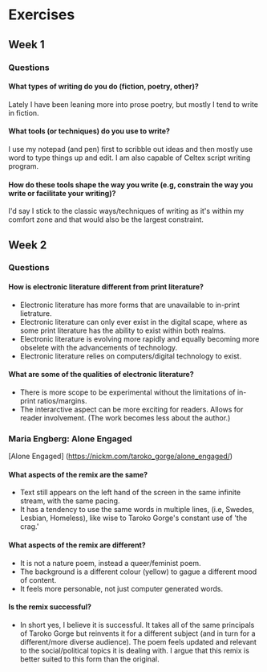 # Exercises

## Week 1


### Questions

#### What types of writing do you do (fiction, poetry, other)?

Lately I have been leaning more into prose poetry, but mostly I tend to write in fiction. 


#### What tools (or techniques) do you use to write?

I use my notepad (and pen) first to scribble out ideas and then mostly use word to type things up and edit. I am also capable of Celtex script writing program.


#### How do these tools shape the way you write (e.g, constrain the way you write or facilitate your writing)?

I'd say I stick to the classic ways/techniques of writing as it's within my comfort zone and that would also be the largest constraint. 


## Week 2



### Questions 

#### How is electronic literature different from print literature?

- Electronic literature has more forms that are unavailable to in-print lietrature. 
- Electronic literature can only ever exist in the digital scape, where as some print literature has the ability to exist within both realms. 
- Electronic literature is evolving more rapidly and equally becoming more obselete with the advancements of technology. 
- Electronic literature relies on computers/digital technology to exist. 

#### What are some of the qualities of electronic literature?

- There is more scope to be experimental without the limitations of in-print ratios/margins. 
- The interarctive aspect can be more exciting for readers. Allows for reader involvement. (The work becomes less about the author.) 

### Maria Engberg: Alone Engaged

[Alone Engaged] (https://nickm.com/taroko_gorge/alone_engaged/)

#### What aspects of the remix are the same?

- Text still appears on the left hand of the screen in the same infinite stream, with the same pacing.
- It has a tendency to use the same words in multiple lines, (i.e, Swedes, Lesbian, Homeless), like wise to Taroko Gorge's constant use of 'the crag.'

#### What aspects of the remix are different?

- It is not a nature poem, instead a queer/feminist poem. 
- The background is a different colour (yellow) to gague a different mood of content. 
- It feels more personable, not just computer generated words. 

#### Is the remix successful?

- In short yes, I believe it is successful. It takes all of the same principals of Taroko Gorge but reinvents it for a different subject (and in turn for a different/more diverse audience). The poem feels updated and relevant to the social/political topics it is dealing with. I argue that this remix is better suited to this form than the original. 
